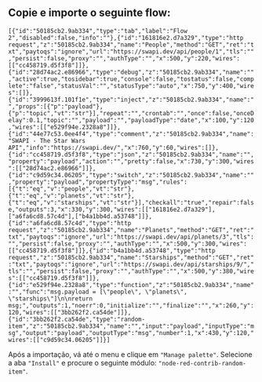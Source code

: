 ## Copie e importe o seguinte flow:


`[{"id":"50185cb2.9ab334","type":"tab","label":"Flow 2","disabled":false,"info":""},{"id":"161816e2.d7a329","type":"http request","z":"50185cb2.9ab334","name":"People","method":"GET","ret":"txt","paytoqs":"ignore","url":"https://swapi.dev/api/people/1","tls":"","persist":false,"proxy":"","authType":"","x":500,"y":220,"wires":[["cc458719.d5f3f8"]]},{"id":"28d74ac2.e86966","type":"debug","z":"50185cb2.9ab334","name":"","active":true,"tosidebar":true,"console":false,"tostatus":false,"complete":"false","statusVal":"","statusType":"auto","x":750,"y":400,"wires":[]},{"id":"3999613f.101f1e","type":"inject","z":"50185cb2.9ab334","name":"","props":[{"p":"payload"},{"p":"topic","vt":"str"}],"repeat":"","crontab":"","once":false,"onceDelay":0.1,"topic":"","payload":"","payloadType":"date","x":100,"y":120,"wires":[["e529f94e.2328a8"]]},{"id":"44e77c53.0ee4f4","type":"comment","z":"50185cb2.9ab334","name":"SWAPI - The Star Wars API","info":"https://swapi.dev/","x":760,"y":60,"wires":[]},{"id":"cc458719.d5f3f8","type":"json","z":"50185cb2.9ab334","name":"","property":"payload","action":"","pretty":false,"x":730,"y":300,"wires":[["28d74ac2.e86966"]]},{"id":"c9d59c34.06205","type":"switch","z":"50185cb2.9ab334","name":"","property":"payload","propertyType":"msg","rules":[{"t":"eq","v":"people","vt":"str"},{"t":"eq","v":"planets","vt":"str"},{"t":"eq","v":"starships","vt":"str"}],"checkall":"true","repair":false,"outputs":3,"x":330,"y":300,"wires":[["161816e2.d7a329"],["a6fa6cd8.57c4d"],["b4a1bb4d.a53748"]]},{"id":"a6fa6cd8.57c4d","type":"http request","z":"50185cb2.9ab334","name":"Planets","method":"GET","ret":"txt","paytoqs":"ignore","url":"https://swapi.dev/api/planets/3","tls":"","persist":false,"proxy":"","authType":"","x":500,"y":300,"wires":[["cc458719.d5f3f8"]]},{"id":"b4a1bb4d.a53748","type":"http request","z":"50185cb2.9ab334","name":"Starships","method":"GET","ret":"txt","paytoqs":"ignore","url":"https://swapi.dev/api/starships/9/","tls":"","persist":false,"proxy":"","authType":"","x":500,"y":380,"wires":[["cc458719.d5f3f8"]]},{"id":"e529f94e.2328a8","type":"function","z":"50185cb2.9ab334","name":"","func":"msg.payload = [\"people\", \"planets\", \"starships\"]\n\nreturn msg;","outputs":1,"noerr":0,"initialize":"","finalize":"","x":260,"y":120,"wires":[["3bb262f2.ca54de"]]},{"id":"3bb262f2.ca54de","type":"random-item","z":"50185cb2.9ab334","name":"","input":"payload","inputType":"msg","output":"payload","outputType":"msg","number":1,"x":430,"y":120,"wires":[["c9d59c34.06205"]]}]`


Após a importação, vá até o menu e clique em `"Manage palette"`. Selecione a aba `"Install"` e procure o seguinte módulo: `"node-red-contrib-random-item"`.